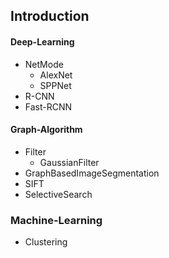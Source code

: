 ## Introduction

#### Deep-Learning
 - NetMode
   - AlexNet
   - SPPNet
 - R-CNN
 - Fast-RCNN

#### Graph-Algorithm
 - Filter
   - GaussianFilter
 - GraphBasedImageSegmentation
 - SIFT
 - SelectiveSearch

### Machine-Learning
 - Clustering
